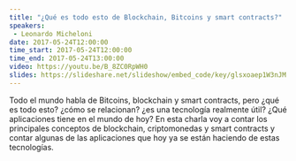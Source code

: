 ```yaml
---
title: "¿Qué es todo esto de Blockchain, Bitcoins y smart contracts?"
speakers:
 - Leonardo Micheloni
date: 2017-05-24T12:00:00
time_start: 2017-05-24T12:00:00
time_end: 2017-05-24T13:00:00
video: https://youtu.be/B_8ZC0RpWH0
slides: https://slideshare.net/slideshow/embed_code/key/glsxoaep1W3nJM
---
```


Todo el mundo habla de Bitcoins, blockchain y smart contracts, pero ¿qué es todo esto? ¿cómo se relacionan? ¿es una tecnología realmente útil? ¿Qué aplicaciones tiene en el mundo de hoy?
En esta charla voy a contar los principales conceptos de blockchain, criptomonedas y smart contracts y contar algunas de las aplicaciones que hoy ya se están haciendo de estas tecnologías.